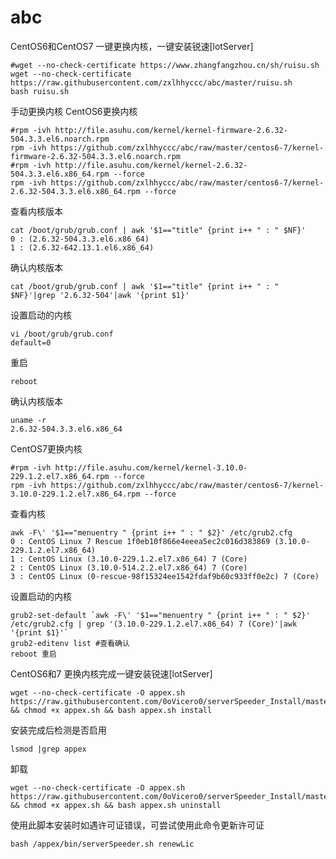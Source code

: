 # abc

CentOS6和CentOS7 一键更换内核，一键安装锐速[lotServer]
````
#wget --no-check-certificate https://www.zhangfangzhou.cn/sh/ruisu.sh
wget --no-check-certificate https://raw.githubusercontent.com/zxlhhyccc/abc/master/ruisu.sh
bash ruisu.sh
`````
手动更换内核
CentOS6更换内核
`````
#rpm -ivh http://file.asuhu.com/kernel/kernel-firmware-2.6.32-504.3.3.el6.noarch.rpm
rpm -ivh https://github.com/zxlhhyccc/abc/raw/master/centos6-7/kernel-firmware-2.6.32-504.3.3.el6.noarch.rpm
#rpm -ivh http://file.asuhu.com/kernel/kernel-2.6.32-504.3.3.el6.x86_64.rpm --force
rpm -ivh https://github.com/zxlhhyccc/abc/raw/master/centos6-7/kernel-2.6.32-504.3.3.el6.x86_64.rpm --force
`````
查看内核版本
````
cat /boot/grub/grub.conf | awk '$1=="title" {print i++ " : " $NF}'
0 : (2.6.32-504.3.3.el6.x86_64)
1 : (2.6.32-642.13.1.el6.x86_64)
`````
确认内核版本
`````
cat /boot/grub/grub.conf | awk '$1=="title" {print i++ " : " $NF}'|grep '2.6.32-504'|awk '{print $1}'
`````
设置启动的内核
````
vi /boot/grub/grub.conf
default=0
````
重启
````
reboot
`````
确认内核版本
`````
uname -r
2.6.32-504.3.3.el6.x86_64
`````
CentOS7更换内核
````
#rpm -ivh http://file.asuhu.com/kernel/kernel-3.10.0-229.1.2.el7.x86_64.rpm --force
rpm -ivh https://github.com/zxlhhyccc/abc/raw/master/centos6-7/kernel-3.10.0-229.1.2.el7.x86_64.rpm --force
`````
查看内核
`````
awk -F\' '$1=="menuentry " {print i++ " : " $2}' /etc/grub2.cfg
0 : CentOS Linux 7 Rescue 1f0eb10f866e4eeea5ec2c016d383869 (3.10.0-229.1.2.el7.x86_64)
1 : CentOS Linux (3.10.0-229.1.2.el7.x86_64) 7 (Core)
2 : CentOS Linux (3.10.0-514.2.2.el7.x86_64) 7 (Core)
3 : CentOS Linux (0-rescue-98f15324ee1542fdaf9b60c933ff0e2c) 7 (Core)
``````
设置启动的内核
`````
grub2-set-default `awk -F\' '$1=="menuentry " {print i++ " : " $2}' /etc/grub2.cfg | grep '(3.10.0-229.1.2.el7.x86_64) 7 (Core)'|awk '{print $1}'`
grub2-editenv list #查看确认
reboot 重启
``````
CentOS6和7 更换内核完成一键安装锐速[lotServer]
`````
wget --no-check-certificate -O appex.sh https://raw.githubusercontent.com/0oVicero0/serverSpeeder_Install/master/appex.sh && chmod +x appex.sh && bash appex.sh install
`````
安装完成后检测是否启用
`````
lsmod |grep appex
````````
卸载
`````
wget --no-check-certificate -O appex.sh https://raw.githubusercontent.com/0oVicero0/serverSpeeder_Install/master/appex.sh && chmod +x appex.sh && bash appex.sh uninstall
`````
使用此脚本安装时如遇许可证错误，可尝试使用此命令更新许可证
````
bash /appex/bin/serverSpeeder.sh renewLic
``````
